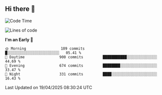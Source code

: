 ## Hi there 👋

<!--
**Wangmerlyn/Wangmerlyn** is a ✨ _special_ ✨ repository because its `README.md` (this file) appears on your GitHub profile.

Here are some ideas to get you started:

- 🔭 I’m currently working on ...
- 🌱 I’m currently learning ...
- 👯 I’m looking to collaborate on ...
- 🤔 I’m looking for help with ...
- 💬 Ask me about ...
- 📫 How to reach me: ...
- 😄 Pronouns: ...
- ⚡ Fun fact: ...
-->
<!--START_SECTION:waka-->
![Code Time](http://img.shields.io/badge/Code%20Time-198%20hrs%2018%20mins-blue)

![Lines of code](https://img.shields.io/badge/From%20Hello%20World%20I%27ve%20Written-9.8%20million%20lines%20of%20code-blue)

**I'm an Early 🐤** 

```text
🌞 Morning                109 commits         █░░░░░░░░░░░░░░░░░░░░░░░░   05.41 % 
🌆 Daytime                900 commits         ███████████░░░░░░░░░░░░░░   44.69 % 
🌃 Evening                674 commits         ████████░░░░░░░░░░░░░░░░░   33.47 % 
🌙 Night                  331 commits         ████░░░░░░░░░░░░░░░░░░░░░   16.43 % 
```



 Last Updated on 19/04/2025 08:30:24 UTC
<!--END_SECTION:waka-->
